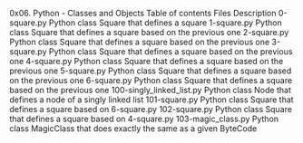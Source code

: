 0x06. Python - Classes and Objects
Table of contents
Files 	Description
0-square.py 	Python class Square that defines a square
1-square.py 	Python class Square that defines a square based on the previous one
2-square.py 	Python class Square that defines a square based on the previous one
3-square.py 	Python class Square that defines a square based on the previous one
4-square.py 	Python class Square that defines a square based on the previous one
5-square.py 	Python class Square that defines a square based on the previous one
6-square.py 	Python class Square that defines a square based on the previous one
100-singly_linked_list.py 	Python class Node that defines a node of a singly linked list
101-square.py 	Python class Square that defines a square based on 6-square.py
102-square.py 	Python class Square that defines a square based on 4-square.py
103-magic_class.py 	Python class MagicClass that does exactly the same as a given ByteCode
